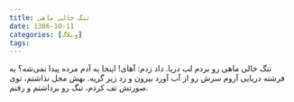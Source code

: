 ```yaml
---
title: تنگ خالی ماهی
date: 1386-10-11
categories: [وبلاگ]
tags:
---
```


تنگ خالی ماهی رو بردم لب دریا. 
داد زدم: آهای! اینجا یه آدم مرده پیدا نمی‌شه؟
یه فرشته دریایی آروم سرش رو از آب آورد بیرون و زد زیر گریه.
بهش محل نذاشتم، توی صورتش تف کردم، تنگ رو برداشتم و رفتم.
